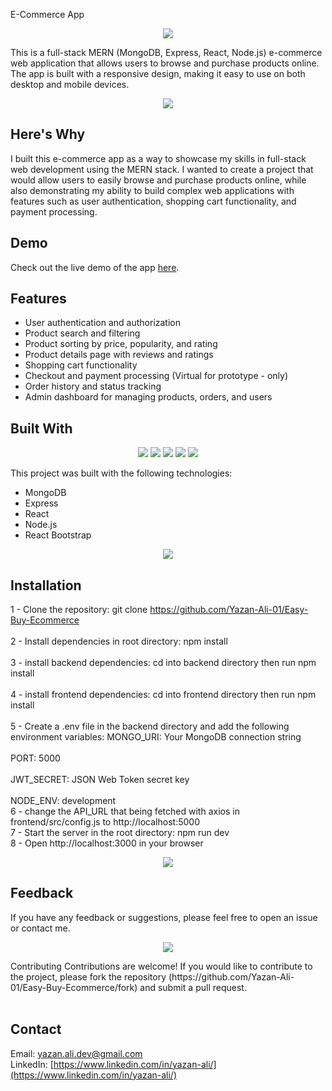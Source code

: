 E-Commerce App

<p align="center"> <img src="https://img.icons8.com/nolan/128/shopping-cart.png"/> </p>
This is a full-stack MERN (MongoDB, Express, React, Node.js) e-commerce web application that allows users to browse and purchase products online. The app is built with a responsive design, making it easy to use on both desktop and mobile devices.

<p align="center"> <img src="https://img.icons8.com/nolan/128/box.png"/> </p>

## Here's Why

I built this e-commerce app as a way to showcase my skills in full-stack web development using the MERN stack. I wanted to create a project that would allow users to easily browse and purchase products online, while also demonstrating my ability to build complex web applications with features such as user authentication, shopping cart functionality, and payment processing.

## Demo

Check out the live demo of the app [here](https://easy-buy-ecommerce.vercel.app/).

## Features

- User authentication and authorization<br>
- Product search and filtering <br>
- Product sorting by price, popularity, and rating<br>
- Product details page with reviews and ratings<br>
- Shopping cart functionality<br>
- Checkout and payment processing (Virtual for prototype - only)<br>
- Order history and status tracking<br>
- Admin dashboard for managing products, orders, and users

## Built With

<p align="center">
  <img src="https://img.shields.io/badge/MongoDB-4.0-green"/>
  <img src="https://img.shields.io/badge/Express-4.17-blue"/>
  <img src="https://img.shields.io/badge/React-17.0-blue"/>
  <img src="https://img.shields.io/badge/Node.js-14.15-green"/>
  <img src="https://img.shields.io/badge/React%20Bootstrap-2.0.0-purple"/>
</p>

This project was built with the following technologies:

- MongoDB
- Express
- React
- Node.js
- React Bootstrap

<p align="center"> <img src="https://img.icons8.com/nolan/128/code-file.png"/> </p>

## Installation

1 - Clone the repository: git clone https://github.com/Yazan-Ali-01/Easy-Buy-Ecommerce<br>  
2 - Install dependencies in root directory: npm install<br>  
3 - install backend dependencies: cd into backend directory then run npm install<br>  
4 - install frontend dependencies: cd into frontend directory then run npm install<br>  
5 - Create a .env file in the backend directory and add the following environment variables:
MONGO_URI: Your MongoDB connection string<br>  
PORT: 5000<br>  
JWT_SECRET: JSON Web Token secret key<br>  
NODE_ENV: development<br>
6 - change the API_URL that being fetched with axios in frontend/src/config.js to http://localhost:5000<br>
7 - Start the server in the root directory: npm run dev<br>
8 - Open http://localhost:3000 in your browser

<p align="center"> <img src="https://img.icons8.com/nolan/128/feedback.png"/> </p>

## Feedback<br>

If you have any feedback or suggestions, please feel free to open an issue or contact me.

<p align="center"> <img src="https://img.icons8.com/nolan/128/github.png"/> </p>
Contributing
Contributions are welcome! If you would like to contribute to the project, please fork the repository (https://github.com/Yazan-Ali-01/Easy-Buy-Ecommerce/fork) and submit a pull request.
<br><br>

## Contact

Email: [yazan.ali.dev@gmail.com](yazan.ali.dev@gmail.com)<br>
LinkedIn: [https://www.linkedin.com/in/yazan-ali/](https://www.linkedin.com/in/yazan-ali/)
